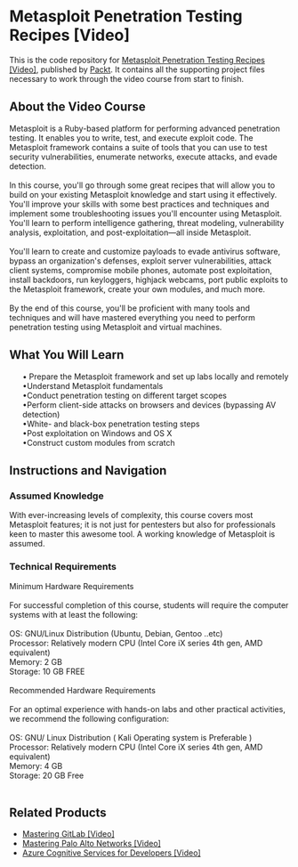 # Metasploit Penetration Testing Recipes [Video]
This is the code repository for [Metasploit Penetration Testing Recipes [Video]]( https://www.packtpub.com/security/metasploit-penetration-testing-recipes-video), published by [Packt](https://www.packtpub.com/?utm_source=github). It contains all the supporting project files necessary to work through the video course from start to finish.
## About the Video Course
	
Metasploit is a Ruby-based platform for performing advanced penetration testing. It enables you to write, test, and execute exploit code. The Metasploit framework contains a suite of tools that you can use to test security vulnerabilities, enumerate networks, execute attacks, and evade detection.<br/><br/>
In this course, you'll go through some great recipes that will allow you to build on your existing Metasploit knowledge and start using it effectively. You'll improve your skills with some best practices and techniques and implement some troubleshooting issues you'll encounter using Metasploit. You'll learn to perform intelligence gathering, threat modeling, vulnerability analysis, exploitation, and post-exploitation―all inside Metasploit.<br/><br/>
You'll learn to create and customize payloads to evade antivirus software, bypass an organization's defenses, exploit server vulnerabilities, attack client systems, compromise mobile phones, automate post exploitation, install backdoors, run keyloggers, highjack webcams, port public exploits to the Metasploit framework, create your own modules, and much more.<br/><br/>
By the end of this course, you'll be proficient with many tools and techniques and will have mastered everything you need to perform penetration testing using Metasploit and virtual machines.
<H2>What You Will Learn</H2>
<DIV class>

<UL>
• Prepare the Metasploit framework and set up labs locally and remotely<br/>
•Understand Metasploit fundamentals<br/>
•Conduct penetration testing on different target scopes<br/>
•Perform client-side attacks on browsers and devices (bypassing AV detection) <br/>
•White- and black-box penetration testing steps<br/>
•Post exploitation on Windows and OS X<br/>
•Construct custom modules from scratch<br/>
</LI></UL></DIV>

## Instructions and Navigation
### Assumed Knowledge
With ever-increasing levels of complexity, this course covers most Metasploit features; it is not just for pentesters but also for professionals keen to master this awesome tool.
A working knowledge of Metasploit is assumed.
### Technical Requirements <br/>
Minimum Hardware Requirements<br/><br/>
For successful completion of this course, students will require the computer systems with at least the following: <br/><br/>
OS: GNU/Linux Distribution (Ubuntu, Debian, Gentoo ..etc) <br/>
Processor: Relatively modern CPU (Intel Core iX series 4th gen,  AMD equivalent) <br/>
Memory: 2 GB <br/>
Storage: 10 GB FREE <br/><br/>
Recommended Hardware Requirements<br/><br/>
For an optimal experience with hands-on labs and other practical activities, we recommend the following configuration: <br/><br/>
OS: GNU/ Linux Distribution ( Kali Operating system is Preferable ) <br/>
Processor: Relatively modern CPU (Intel Core iX series 4th gen,  AMD equivalent) <br/>
Memory: 4 GB<br/>
Storage: 20 GB Free<br/><br/>

## Related Products
* [Mastering GitLab [Video]](https://www.packtpub.com/networking-and-servers/mastering-gitlab-video?utm_source=github&utm_medium=repository&utm_campaign=9781789537642)
* [Mastering Palo Alto Networks [Video]](https://www.packtpub.com/networking-and-servers/mastering-palo-alto-networks-video)
* [Azure Cognitive Services for Developers [Video]](https://www.packtpub.com/application-development/azure-cognitive-services-developers-video)

